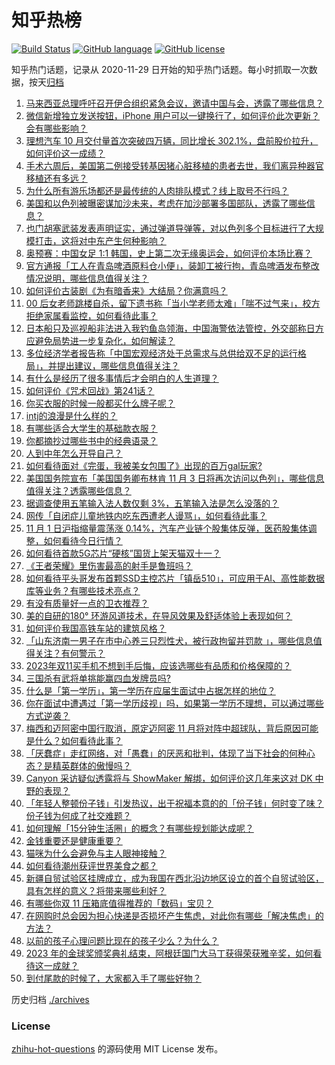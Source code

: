 # 知乎热榜
[![Build Status](https://github.com/ToWeLong/zhihu-hot-questions/workflows/CI/badge.svg)](https://github.com/ToWeLong/zhihu-hot-questions/actions)
[![GitHub language](https://img.shields.io/badge/language-golang-orange.svg)](https://golang.org/)
[![GitHub license](https://img.shields.io/github/license/ToWeLong/zhihu-hot-questions)](https://github.com/ToWeLong/zhihu-hot-questions/blob/main/LICENSE)

知乎热门话题，记录从 2020-11-29 日开始的知乎热门话题。每小时抓取一次数据，按天[归档](./archives)

<!-- BEGIN -->

1. [马来西亚总理呼吁召开伊合组织紧急会议，邀请中国与会，透露了哪些信息？](https://www.zhihu.com/question/628654565)
1. [微信新增独立发送按钮，iPhone 用户可以一键换行了，如何评价此次更新？会有哪些影响？](https://www.zhihu.com/question/628620529)
1. [理想汽车 10 月交付量首次突破四万辆，同比增长 302.1%，盘前股价拉升，如何评价这一成绩？](https://www.zhihu.com/question/628664764)
1. [手术六周后，美国第二例接受转基因猪心脏移植的患者去世，我们离异种器官移植还有多远？](https://www.zhihu.com/question/628657741)
1. [为什么所有游乐场都还是最传统的人肉排队模式？线上取号不行吗？](https://www.zhihu.com/question/628280990)
1. [美国和以色列被曝密谋加沙未来，考虑在加沙部署多国部队，透露了哪些信息？](https://www.zhihu.com/question/628663258)
1. [也门胡塞武装发表声明证实，通过弹道导弹等，对以色列多个目标进行了大规模打击，这将对中东产生何种影响？](https://www.zhihu.com/question/628653943)
1. [奥预赛：中国女足 1:1 韩国，史上第二次无缘奥运会，如何评价本场比赛？](https://www.zhihu.com/question/628713977)
1. [官方通报「工人在青岛啤酒原料仓小便」，装卸工被行拘，青岛啤酒发布整改情况说明，哪些信息值得关注？](https://www.zhihu.com/question/628697191)
1. [如何评价古装剧《为有暗香来》大结局？你满意吗？](https://www.zhihu.com/question/628671383)
1. [00 后女老师跳楼自杀，留下遗书称「当小学老师太难」「喘不过气来」，校方拒绝家属看监控，如何看待此事？](https://www.zhihu.com/question/628641297)
1. [日本船只及巡视船非法进入我钓鱼岛领海，中国海警依法管控，外交部称日方应避免局势进一步复杂化，如何解读？](https://www.zhihu.com/question/628658854)
1. [多位经济学者报告称「中国宏观经济处于总需求与总供给双不足的运行格局」，并提出建议，哪些信息值得关注？](https://www.zhihu.com/question/628638511)
1. [有什么是经历了很多事情后才会明白的人生道理？](https://www.zhihu.com/question/344324984)
1. [如何评价《咒术回战》第241话？](https://www.zhihu.com/question/628657735)
1. [你买衣服的时候一般都买什么牌子呢？](https://www.zhihu.com/question/378557691)
1. [intj的浪漫是什么样的？](https://www.zhihu.com/question/614042253)
1. [有哪些适合大学生的基础款衣服？](https://www.zhihu.com/question/291155855)
1. [你都摘抄过哪些书中的经典语录？](https://www.zhihu.com/question/561792450)
1. [人到中年怎么开导自己？](https://www.zhihu.com/question/628341075)
1. [如何看待面对《完蛋，我被美女包围了》出现的百万gal玩家?](https://www.zhihu.com/question/628603920)
1. [美国国务院宣布「美国国务卿布林肯 11 月 3 日将再次访问以色列」，哪些信息值得关注？透露哪些信息？](https://www.zhihu.com/question/628653728)
1. [据调查使用五笔输入法人数仅剩 3%，五笔输入法是怎么没落的？](https://www.zhihu.com/question/562853766)
1. [网传「自闭症儿童地铁内吃东西遭老人谩骂」，如何看待此事？](https://www.zhihu.com/question/628520615)
1. [11 月 1 日沪指缩量震荡涨 0.14%，汽车产业链个股集体反弹，医药股集体调整，如何看待今日行情？](https://www.zhihu.com/question/628630955)
1. [如何看待首款5G芯片“硬核”国货上架天猫双十一？](https://www.zhihu.com/question/628643917)
1. [《王者荣耀》里伤害最高的射手是鲁班吗？](https://www.zhihu.com/question/460805298)
1. [如何看待平头哥发布首颗SSD主控芯片「镇岳510」，可应用于AI、高性能数据库等业务？有哪些技术亮点？](https://www.zhihu.com/question/628665172)
1. [有没有质量好一点的卫衣推荐？](https://www.zhihu.com/question/514471324)
1. [美的自研的180° 环游风道技术，在导风效果及舒适体验上表现如何？](https://www.zhihu.com/question/628519835)
1. [如何评价我国高铁车站的建筑风格？](https://www.zhihu.com/question/627298133)
1. [「山东济南一男子在市中心养三只烈性犬，被行政拘留并罚款 」，哪些信息值得关注？有何警示？](https://www.zhihu.com/question/628486654)
1. [2023年双11买手机不想到手后悔，应该选哪些有品质和价格保障的？](https://www.zhihu.com/question/628646305)
1. [三国杀有武将单挑能赢四血发牌员吗?](https://www.zhihu.com/question/628305372)
1. [什么是「第一学历」，第一学历在应届生面试中占据怎样的地位？](https://www.zhihu.com/question/628578755)
1. [你在面试中遭遇过「第一学历歧视」吗，如果第一学历不理想，可以通过哪些方式逆袭？](https://www.zhihu.com/question/628579593)
1. [梅西和迈阿密中国行取消，原定迈阿密 11 月将对阵中超球队，背后原因可能是什么？如何看待此事？](https://www.zhihu.com/question/628690345)
1. [「厌蠢症」走红网络，对「愚蠢」的厌恶和批判，体现了当下社会的何种心态？是精英群体的傲慢吗？](https://www.zhihu.com/question/628654951)
1. [Canyon 采访疑似透露将与 ShowMaker 解绑，如何评价这几年来这对 DK 中野的表现？](https://www.zhihu.com/question/628511679)
1. [「年轻人整顿份子钱」引发热议，出于祝福本意的的「份子钱」何时变了味？份子钱为何成了社交难题？](https://www.zhihu.com/question/628008375)
1. [如何理解「15分钟生活圈」的概念？有哪些规划能达成呢？](https://www.zhihu.com/question/320835093)
1. [金钱重要还是健康重要？](https://www.zhihu.com/question/627976191)
1. [猫咪为什么会避免与主人眼神接触？](https://www.zhihu.com/question/625566747)
1. [如何看待潮州获评世界美食之都？](https://www.zhihu.com/question/628588666)
1. [新疆自贸试验区挂牌成立，成为我国在西北沿边地区设立的首个自贸试验区，具有怎样的意义？将带来哪些利好？](https://www.zhihu.com/question/628635278)
1. [有哪些你双 11 压箱底值得推荐的「数码」宝贝？](https://www.zhihu.com/question/628636844)
1. [在网购时总会因为担心快递是否损坏产生焦虑，对此你有哪些「解决焦虑」的方法？](https://www.zhihu.com/question/628643585)
1. [以前的孩子心理问题比现在的孩子少么？为什么？](https://www.zhihu.com/question/627489417)
1. [2023 年的金球奖颁奖典礼结束，阿根廷国门大马丁获得荣获雅辛奖，如何看待这一成就？](https://www.zhihu.com/question/628492163)
1. [到付尾款的时候了，大家都入手了哪些好物？](https://www.zhihu.com/question/628593654)

<!-- END -->

历史归档 [./archives](./archives)


### License
[zhihu-hot-questions](https://github.com/towelong/zhihu-hot-questions) 的源码使用 MIT License 发布。